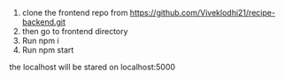 1. clone the frontend repo from https://github.com/Viveklodhi21/recipe-backend.git
2. then go to frontend directory
3. Run npm i
4. Run npm start

the localhost will be stared on localhost:5000
